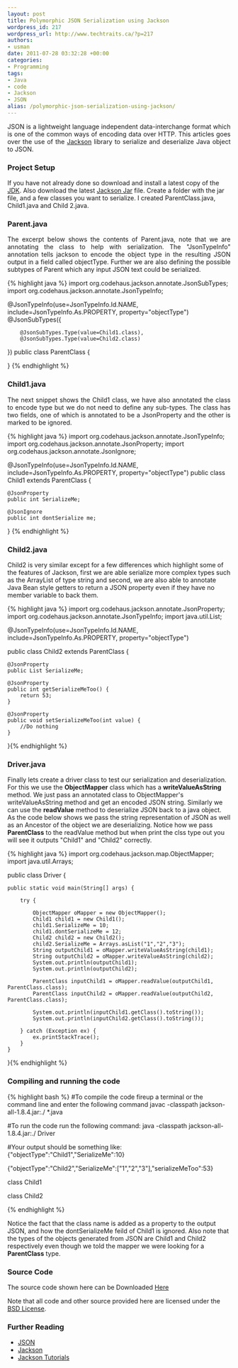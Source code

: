 ```yaml
--- 
layout: post
title: Polymorphic JSON Serialization using Jackson
wordpress_id: 217
wordpress_url: http://www.techtraits.ca/?p=217
authors: 
- usman
date: 2011-07-28 03:32:28 +00:00
categories: 
- Programming
tags:
- Java
- code
- Jackson
- JSON
alias: /polymorphic-json-serialization-using-jackson/
---
```

<p style="text-align: justify;">JSON is a lightweight language independent data-interchange format which is one of the common ways of encoding data over HTTP. This articles goes over the use of the <a href="http://jackson.codehaus.org/">Jackson</a> library to serialize and deserialize Java object to JSON.</p>

<!--more-->

<h3>Project Setup</h3>

<p style="text-align: justify;">

If you have not already done so download and install a latest copy of the <a href="http://www.oracle.com/technetwork/java/javase/downloads/index.html">JDK</a>. Also download the latest <a href="http://jackson.codehaus.org/1.8.4/jackson-all-1.8.4.jar">Jackson Jar</a> file. Create a folder with the jar file, and a few classes you want to serialize. I created ParentClass.java, Child1.java and Child 2.java.</p>

<h3>Parent.java</h3>

<p style="text-align: justify;">The excerpt below shows the contents of Parent.java, note that we are annotating the class to help with serialization. The "JsonTypeInfo" annotation tells jackson to encode the object type in the resulting JSON output in a field called objectType. Further we are also defining the possible subtypes of Parent which any input JSON text could be serialized.</p>


{% highlight java %}
import org.codehaus.jackson.annotate.JsonSubTypes;
import org.codehaus.jackson.annotate.JsonTypeInfo;

@JsonTypeInfo(use=JsonTypeInfo.Id.NAME, include=JsonTypeInfo.As.PROPERTY, property="objectType")
@JsonSubTypes({

        @JsonSubTypes.Type(value=Child1.class),
        @JsonSubTypes.Type(value=Child2.class)
})
public class ParentClass {

}
{% endhighlight %}
&nbsp;
<h3>Child1.java</h3>

<p style="text-align: justify;">The next snippet shows the Child1 class, we have also annotated the class to encode type but we do not need to define any sub-types. The class has two fields, one of which is annotated to be a JsonProperty and the other is marked to be ignored.</p>


{% highlight java %}
import org.codehaus.jackson.annotate.JsonTypeInfo;
import org.codehaus.jackson.annotate.JsonProperty;
import org.codehaus.jackson.annotate.JsonIgnore;

@JsonTypeInfo(use=JsonTypeInfo.Id.NAME, include=JsonTypeInfo.As.PROPERTY, property="objectType")
public class Child1 extends ParentClass {

	@JsonProperty
	public int SerializeMe;

	@JsonIgnore
	public int dontSerialize me;

}
{% endhighlight %}
&nbsp;
<h3>Child2.java</h3>

<p style="text-align: justify;">

Child2 is very similar except for a few differences which highlight some of the features of Jackson, first we are able serialize more complex types such as the ArrayList of type string and second, we are also able to annotate Java Bean style getters to return a JSON property even if they have no member variable to back them.</p>

{% highlight java %}
import org.codehaus.jackson.annotate.JsonProperty;
import org.codehaus.jackson.annotate.JsonTypeInfo;
import java.util.List;

@JsonTypeInfo(use=JsonTypeInfo.Id.NAME, include=JsonTypeInfo.As.PROPERTY, property="objectType")

public class Child2 extends ParentClass {

	@JsonProperty
	public List SerializeMe;

	@JsonProperty
	public int getSerializeMeToo() {
		return 53;
	}

	@JsonProperty
	public void setSerializeMeToo(int value) {
		//Do nothing
	}
}{% endhighlight %}
&nbsp;
<h3>Driver.java</h3>

<p style="text-align: justify;">

Finally lets create a driver class to test our serialization and deserialization. For this we use the <strong>ObjectMapper</strong> class which has a <strong>writeValueAsString</strong> method. We just pass an annotated class to ObjectMapper's writeValueAsString method and get an encoded JSON string. Similarly we can use the <strong>readValue</strong> method to deserialize JSON back to a java object. As the code below shows we pass the string representation of JSON as well as an Ancestor of the object we are deserializing. Notice how we pass <strong>ParentClass</strong> to the readValue method but when print the clss type out you will see it outputs "Child1" and "Child2" correctly.</p>

{% highlight java %}
import org.codehaus.jackson.map.ObjectMapper;
import java.util.Arrays;

public class Driver {

	public static void main(String[] args) {

		try {

			ObjectMapper oMapper = new ObjectMapper();
			Child1 child1 = new Child1();
			child1.SerializeMe = 10;
			child1.dontSerializeMe = 12;
			Child2 child2 = new Child2();
			child2.SerializeMe = Arrays.asList("1","2","3");
			String outputChild1 = oMapper.writeValueAsString(child1);
			String outputChild2 = oMapper.writeValueAsString(child2);
			System.out.println(outputChild1);
			System.out.println(outputChild2);

			ParentClass inputChild1 = oMapper.readValue(outputChild1, ParentClass.class);
			ParentClass inputChild2 = oMapper.readValue(outputChild2, ParentClass.class);

			System.out.println(inputChild1.getClass().toString());
			System.out.println(inputChild2.getClass().toString());

		} catch (Exception ex) {
			ex.printStackTrace();
		}
	}

}{% endhighlight %}
&nbsp;

<h3>Compiling and running the code</h3>



{% highlight bash %}
#To compile the code fireup a terminal or the command line and enter the following command
javac -classpath jackson-all-1.8.4.jar:./ *.java

#To run the code run the following command:
java -classpath jackson-all-1.8.4.jar:./ Driver

#Your output should be something like:
{"objectType":"Child1","SerializeMe":10}

{"objectType":"Child2","SerializeMe":["1","2","3"],"serializeMeToo":53}

class Child1

class Child2

{% endhighlight %}
&nbsp;

<p style="text-align: justify;">

Notice the fact that the class name is added as a property to the output JSON, and how the dontSerializeMe feild of Child1 is ignored. Also note that the types of the objects generated from JSON are Child1 and Child2 respectively even though we told the mapper we were looking for a <strong>ParentClass</strong> type.</p>

<h3>Source Code</h3>

The source code shown here can be Downloaded [Here](https://github.com/techtraits/jackson-serialization)

Note that all code and other source provided here are licensed under the [BSD License](/assets/Licensing.txt). 



<h3>Further Reading</h3>

* [JSON](http://www.json.org/)
* [Jackson](http://jackson.codehaus.org/Download)
* [Jackson Tutorials](http://jackson.codehaus.org/Tutorial)



